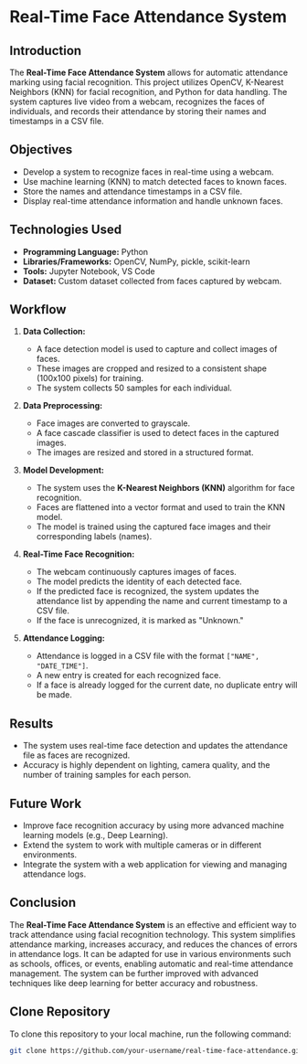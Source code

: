 # Real-Time Face Attendance System

## Introduction
The **Real-Time Face Attendance System** allows for automatic attendance marking using facial recognition. This project utilizes OpenCV, K-Nearest Neighbors (KNN) for facial recognition, and Python for data handling. The system captures live video from a webcam, recognizes the faces of individuals, and records their attendance by storing their names and timestamps in a CSV file.

## Objectives
- Develop a system to recognize faces in real-time using a webcam.
- Use machine learning (KNN) to match detected faces to known faces.
- Store the names and attendance timestamps in a CSV file.
- Display real-time attendance information and handle unknown faces.

## Technologies Used
- **Programming Language:** Python
- **Libraries/Frameworks:** OpenCV, NumPy, pickle, scikit-learn
- **Tools:** Jupyter Notebook, VS Code
- **Dataset:** Custom dataset collected from faces captured by webcam.

## Workflow

1. **Data Collection:**
   - A face detection model is used to capture and collect images of faces.
   - These images are cropped and resized to a consistent shape (100x100 pixels) for training.
   - The system collects 50 samples for each individual.
   
2. **Data Preprocessing:**
   - Face images are converted to grayscale.
   - A face cascade classifier is used to detect faces in the captured images.
   - The images are resized and stored in a structured format.

3. **Model Development:**
   - The system uses the **K-Nearest Neighbors (KNN)** algorithm for face recognition.
   - Faces are flattened into a vector format and used to train the KNN model.
   - The model is trained using the captured face images and their corresponding labels (names).

4. **Real-Time Face Recognition:**
   - The webcam continuously captures images of faces.
   - The model predicts the identity of each detected face.
   - If the predicted face is recognized, the system updates the attendance list by appending the name and current timestamp to a CSV file.
   - If the face is unrecognized, it is marked as "Unknown."

5. **Attendance Logging:**
   - Attendance is logged in a CSV file with the format `["NAME", "DATE_TIME"]`.
   - A new entry is created for each recognized face.
   - If a face is already logged for the current date, no duplicate entry will be made.

## Results
- The system uses real-time face detection and updates the attendance file as faces are recognized.
- Accuracy is highly dependent on lighting, camera quality, and the number of training samples for each person.

## Future Work
- Improve face recognition accuracy by using more advanced machine learning models (e.g., Deep Learning).
- Extend the system to work with multiple cameras or in different environments.
- Integrate the system with a web application for viewing and managing attendance logs.

## Conclusion
The **Real-Time Face Attendance System** is an effective and efficient way to track attendance using facial recognition technology. This system simplifies attendance marking, increases accuracy, and reduces the chances of errors in attendance logs. It can be adapted for use in various environments such as schools, offices, or events, enabling automatic and real-time attendance management. The system can be further improved with advanced techniques like deep learning for better accuracy and robustness.

## Clone Repository

To clone this repository to your local machine, run the following command:

```bash
git clone https://github.com/your-username/real-time-face-attendance.git
